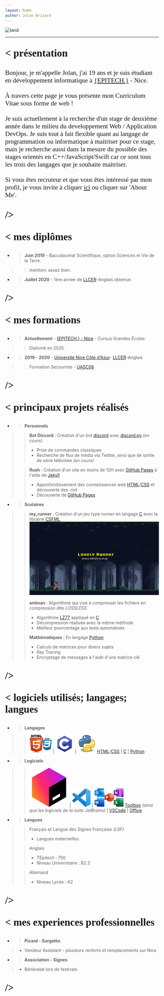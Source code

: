 ```yaml
---
layout: home
author: Jolan Brizard
---
```



![land](assets/lands.jpeg)


***



<h2><p style="font-family: american typewriter; font-size:25pt; font-weight: 600">
    < présentation
</p></h2>


<h2><div class="trigger"><p style="font-family: gill sans; font-size:16pt; font-weight: 400">
    Bonjour, je m'appelle Jolan, j'ai 19 ans et je suis étudiant en développement informatique à <a class="page-link" href="https://www.epitech.eu/fr/">{EPITECH.}</a> - Nice.
    <br>
    <br>
    À travers cette page je vous présente mon Curriculum Vitae sous forme de web !
    <br>
    <br>
    Je suis actuellement à la recherche d'un stage de deuxième année dans le milieu du developpement Web / Application
    DevOps. Je suis tout à fait flexible quant au langage de programmation ou informatique à maitriser pour ce stage, 
    mais je recherche aussi dans la mesure du possible des stages orientés en C++/JavaScript/Swift car ce sont tous
    les trois des langages que je souhaite maitriser.
    <br>
    <br>
    Si vous êtes recruteur et que vous êtes intéressé par mon profil, je vous invite à cliquer <a class="page-link" href="/about/">ici</a>
    ou cliquer sur 'About Me'.
</p></div></h2>



<h2><p style="font-family: american typewriter; font-size:25pt; font-weight: 600">
    />
</p></h2>


<h2><p style="font-family: american typewriter; font-size:25pt; font-weight: 600">
    < mes diplômes
</p></h2>


* > **Juin 2019** - Baccalauréat Scientifique, option Sciences et Vie de la Terre.
>> mention: assez bien.
* > **Juillet 2020** - 1ère année de [LLCER](https://fr.wikipedia.org/wiki/Licence_de_langues,_litt%C3%A9ratures_et_civilisations_%C3%A9trang%C3%A8res_et_r%C3%A9gionales)-Anglais obtenue.


<h2><p style="font-family: american typewriter; font-size:25pt; font-weight: 600">
    />
</p></h2>



<h2><p style="font-family: american typewriter; font-size:25pt; font-weight: 600">
    < mes formations
</p></h2>


* > **Actuellement** - [{EPITECH.} - Nice](https://www.epitech.eu/fr/ecole-informatique-nice/) - Cursus Grandes Écoles
>> Diplomé en 2025.
* > **2019 - 2020** - [Université Nice Côte d'Azur](https://univ-cotedazur.fr/)- [LLCER](https://fr.wikipedia.org/wiki/Licence_de_langues,_litt%C3%A9ratures_et_civilisations_%C3%A9trang%C3%A8res_et_r%C3%A9gionales)-Anglais
>> Formation Secouriste - [UASC06](http://www.uasc06.org/)


<h2><p style="font-family: american typewriter; font-size:25pt; font-weight: 600">
    />
</p></h2>




<h2><p style="font-family: american typewriter; font-size:25pt; font-weight: 600">
    < principaux projets réalisés
</p></h2>


* > **Personnels**
>>  **Bot Discord** : Création d'un bot [discord](https://fr.wikipedia.org/wiki/Discord_(logiciel)) avec [discord.py](https://discordpy.readthedocs.io/en/latest/index.html) *(en cours)*
>>- Prise de commandes classiques
>>- Recherche de flux de média via Twitter, ainsi que de sortie de série télévisée *(en cours)*
>
>> **Rush** : Création d'un site en moins de 12H avec [GitHub Pages](https://pages.github.com/) à l'aide de [Jekyll](https://jekyllrb.com/)
>>- Approfondissement des connaissances web [HTML](https://fr.wikipedia.org/wiki/Hypertext_Markup_Language)/[CSS](https://fr.wikipedia.org/wiki/Feuilles_de_style_en_cascade) et découverte des .md
>>- Découverte de [GitHub Pages](https://pages.github.com/)
* > **Scolaires**
>> **my_runner** : Création d'un jeu type *runner* en langage [C](https://fr.wikipedia.org/wiki/C_(langage)) avec la librairie [CSFML](https://www.sfml-dev.org/download/csfml/index-fr.php) ![](assets/runner.png)
>
>> **antman** : Algorithme qui vise à compresser les fichiers en compression dite *LOSSLESS*
>>- Algorithme [LZ77](https://en.wikipedia.org/wiki/LZ77_and_LZ78) appliqué en [C](https://fr.wikipedia.org/wiki/C_(langage))
>>- Décompression réalisée avec la même méthode
>>- Meilleur pourcentage aux tests automatisés
>
>> **Mathématiques** : En langage [Python](https://fr.wikipedia.org/wiki/Python_(langage))
>>- Calculs de matrices pour divers sujets
>>- Ray Tracing
>>- Encryptage de messages à l'aide d'une matrice clé


<h2><p style="font-family: american typewriter; font-size:25pt; font-weight: 600">
    />
</p></h2>



<h2><p style="font-family: american typewriter; font-size:25pt; font-weight: 600">
    < logiciels utilisés; langages; langues
</p></h2>


* > **Langages**
>> ![html css](assets/htmlcss.png) | ![C](assets/c.png) | ![Python](assets/python.png)
>> [HTML](https://fr.wikipedia.org/wiki/Hypertext_Markup_Language)/[CSS](https://fr.wikipedia.org/wiki/Feuilles_de_style_en_cascade) | [C](https://fr.wikipedia.org/wiki/C_(langage)) | [Python](https://fr.wikipedia.org/wiki/Python_(langage))
>
* > **Logiciels**
>> ![Toolbox](assets/toolbox.png) | ![VS](assets/vscode_icon.png) | ![Office](assets/suite_office_icon.png)
>> [Toolbox](https://www.jetbrains.com/fr-fr/toolbox-app/) *(ainsi que les logiciels de la suite JetBrains)* | [VSCode](https://code.visualstudio.com/) | [Office](https://www.office.com/)
>
* > **Langues**
>> Français et Langue des Signes Française *(LSF)*
>>- Langues maternelles
>
>> Anglais
>>- TEpitech : 750
>>- Niveau Univeristaire :  B2.2
>
>> Allemand
>>- Niveau Lycée : A2

<h2><p style="font-family: american typewriter; font-size:25pt; font-weight: 600">
    />
</p></h2>



<h2><p style="font-family: american typewriter; font-size:25pt; font-weight: 600">
    < mes experiences professionnelles
</p></h2>


* > **Picard - Surgelés**
>- Vendeur Assistant - plusieurs renforts et remplacements sur Nice
* > **Association - Signes**
>- Bénévolat lors de festivals


<h2><p style="font-family: american typewriter; font-size:25pt; font-weight: 600">
    />
</p></h2>